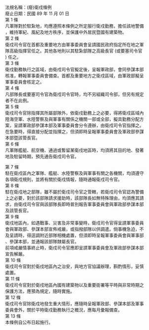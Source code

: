 法規名稱：(廢)衛戍條例  
廢止日期：民國 89 年 11 月 01 日  
第 1 條  
凡軍隊對於駐紮地，均應遵照本條例之所定服行衛戍勤務，擔任該地警備  
，維持軍紀、風紀及地方秩序，並保護中外居民暨國有建築物。  
第 2 條  
衛戍司令官在首都及重要地方由軍事委員會呈請國民政府指定所在地之軍  
隊高級指揮官任之。其他各地則以其駐紮部隊之高級長官 (或要塞司令官  
) 任之。  
第 3 條  
衛戍勤務執行之區域，由衛戍司令官擬定後，呈報軍政部，會同參謀本部  
核准，轉報軍事委員會備查。首都及重要地方之衛戍區域，由軍政部擬呈  
軍事委員會核定之。  
第 4 條  
凡部隊長或要塞司令官為衛戍司令官時，均不另組織司令部，但另有規定  
者不在此例。  
第 5 條  
衛戍司令官除指揮其所屬部隊外，依衛戍勤務上之必要，得將衛戍區域內  
陸海空軍、水陸警察及與軍事有關係之機關一部或全部，擬具勤務分配方  
案，呈請軍政部參謀本部及軍事委員會分令遵辦，由衛戍司令官指揮之。  
在急要時，得直接分配並指揮之，但須即時呈報軍事委員會及軍政部參謀  
本部暨該管長官。  
第 6 條  
凡軍隊艦艇、航空機、通過或暫留某衛戍地區時，均須將其目的地、發著  
地及駐留時期，預先通告衛戍司令官。  


第 7 條  
駐在衛戍區內之軍隊、艦艇、水陸警察及與軍事有關之各機關，均須遵守  
各項衛戍規則，並將有關於衛戍情報，隨時通報衛戍司令官。  
第 8 條  
駐在衛戍地之部隊，雖不屬於衛戍司令官之管轄，若衛戍司令官認為警備  
上之必要，對於該部隊請求援助時，該部隊長如無特殊理由，均須應其請  
求，由衛戍司令官與該部隊長即時普別報告軍事委員會與軍政部參謀本部  
及該管長官。  
第 9 條  
衛戍地區內，如遇戰事、災害及非常事變時，衛戍司令官得呈請軍事委員  
會與軍政部、參謀本部宣佈戒嚴，或指撥部隊以供調遣。倘事機急迫，不  
及呈請時，得逕調附近部隊相機處置，但須即時呈報軍事委員會與軍事部  
、參謀本部，並通報該部隊隸屬長官。  
前項戒嚴情事終止時，衛戍司令官應即呈請軍事委員會及軍政部參謀本部  
宣告解嚴。  
第 10 條  
衛戍司令官對於衛戍地區內之治安，與地方官協議辦理，斟酌情形，妥慎  
處置。  
第 11 條  
衛戍司令官對於衛戍地區內國有建築物以及重要衙署等平時與非常時期之  
保護方法，應預為規定，隨時實施。  
第 12 條  
衛戍司令官除衛戍地發生重大情形，應隨時呈報軍政部、參謀本部及軍事  
委員會外，關於平時衛戍勤務執行之概況，應每月彙報備查。  
第 13 條  
本條例自公布日起施行。  


